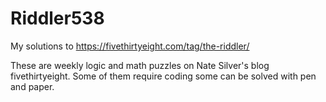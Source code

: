 # Riddler538
My solutions to https://fivethirtyeight.com/tag/the-riddler/

These are weekly logic and math puzzles on Nate Silver's blog fivethirtyeight.
Some of them require coding some can be solved with pen and paper.

